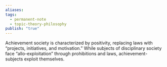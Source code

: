 ```yaml
---
aliases: 
tags:
  - permanent-note
  - topic-theory-philosophy
publish: "true"
---
```

Achievement society is characterized by positivity, replacing laws with “projects, initiatives, and motivation.” While subjects of disciplinary society face “allo-exploitation” through prohibitions and laws, achievement-subjects exploit themselves.
